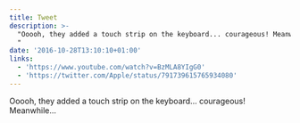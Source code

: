 ```yaml
---
title: Tweet
description: >-
  "Ooooh, they added a touch strip on the keyboard... courageous! Meanwhile... 
  "
date: '2016-10-28T13:10:10+01:00'
links:
  - 'https://www.youtube.com/watch?v=BzMLA8YIgG0'
  - 'https://twitter.com/Apple/status/791739615765934080'
---
```

Ooooh, they added a touch strip on the keyboard... courageous! Meanwhile...  
